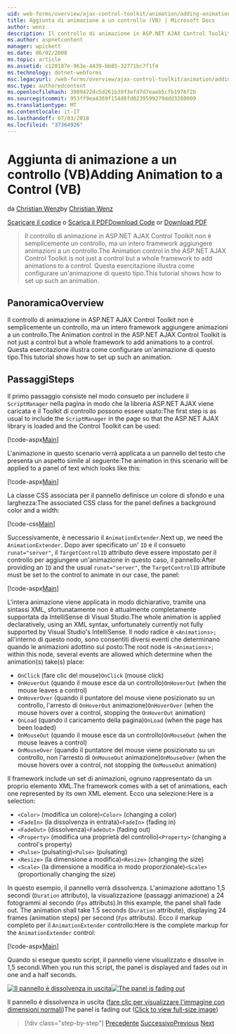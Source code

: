 ```yaml
---
uid: web-forms/overview/ajax-control-toolkit/animation/adding-animation-to-a-control-vb
title: Aggiunta di animazione a un controllo (VB) | Microsoft Docs
author: wenz
description: Il controllo di animazione in ASP.NET AJAX Control Toolkit non è semplicemente un controllo, ma un intero framework aggiungere animazioni a un controllo. Questa esercitazione viene illustrato come...
ms.author: aspnetcontent
manager: wpickett
ms.date: 06/02/2008
ms.topic: article
ms.assetid: c120187e-963e-4439-bb85-32771bc7f1f4
ms.technology: dotnet-webforms
msc.legacyurl: /web-forms/overview/ajax-control-toolkit/animation/adding-animation-to-a-control-vb
msc.type: authoredcontent
ms.openlocfilehash: 3909422dc5d261b39f3efd7d7eaeb5cfb1976f2b
ms.sourcegitcommit: 953ff9ea4369f154d6fd0239599279ddd3280009
ms.translationtype: MT
ms.contentlocale: it-IT
ms.lasthandoff: 07/03/2018
ms.locfileid: "37364926"
---
```

<a name="adding-animation-to-a-control-vb"></a><span data-ttu-id="28870-104">Aggiunta di animazione a un controllo (VB)</span><span class="sxs-lookup"><span data-stu-id="28870-104">Adding Animation to a Control (VB)</span></span>
====================
<span data-ttu-id="28870-105">da [Christian Wenz](https://github.com/wenz)</span><span class="sxs-lookup"><span data-stu-id="28870-105">by [Christian Wenz](https://github.com/wenz)</span></span>

<span data-ttu-id="28870-106">[Scaricare il codice](http://download.microsoft.com/download/f/9/a/f9a26acd-8df4-4484-8a18-199e4598f411/Animation1.vb.zip) o [Scarica il PDF](http://download.microsoft.com/download/6/7/1/6718d452-ff89-4d3f-a90e-c74ec2d636a3/animation1VB.pdf)</span><span class="sxs-lookup"><span data-stu-id="28870-106">[Download Code](http://download.microsoft.com/download/f/9/a/f9a26acd-8df4-4484-8a18-199e4598f411/Animation1.vb.zip) or [Download PDF](http://download.microsoft.com/download/6/7/1/6718d452-ff89-4d3f-a90e-c74ec2d636a3/animation1VB.pdf)</span></span>

> <span data-ttu-id="28870-107">Il controllo di animazione in ASP.NET AJAX Control Toolkit non è semplicemente un controllo, ma un intero framework aggiungere animazioni a un controllo.</span><span class="sxs-lookup"><span data-stu-id="28870-107">The Animation control in the ASP.NET AJAX Control Toolkit is not just a control but a whole framework to add animations to a control.</span></span> <span data-ttu-id="28870-108">Questa esercitazione illustra come configurare un'animazione di questo tipo.</span><span class="sxs-lookup"><span data-stu-id="28870-108">This tutorial shows how to set up such an animation.</span></span>


## <a name="overview"></a><span data-ttu-id="28870-109">Panoramica</span><span class="sxs-lookup"><span data-stu-id="28870-109">Overview</span></span>

<span data-ttu-id="28870-110">Il controllo di animazione in ASP.NET AJAX Control Toolkit non è semplicemente un controllo, ma un intero framework aggiungere animazioni a un controllo.</span><span class="sxs-lookup"><span data-stu-id="28870-110">The Animation control in the ASP.NET AJAX Control Toolkit is not just a control but a whole framework to add animations to a control.</span></span> <span data-ttu-id="28870-111">Questa esercitazione illustra come configurare un'animazione di questo tipo.</span><span class="sxs-lookup"><span data-stu-id="28870-111">This tutorial shows how to set up such an animation.</span></span>

## <a name="steps"></a><span data-ttu-id="28870-112">Passaggi</span><span class="sxs-lookup"><span data-stu-id="28870-112">Steps</span></span>

<span data-ttu-id="28870-113">Il primo passaggio consiste nel modo consueto per includere il `ScriptManager` nella pagina in modo che la libreria ASP.NET AJAX viene caricata e il Toolkit di controllo possono essere usato:</span><span class="sxs-lookup"><span data-stu-id="28870-113">The first step is as usual to include the `ScriptManager` in the page so that the ASP.NET AJAX library is loaded and the Control Toolkit can be used:</span></span>

[!code-aspx[Main](adding-animation-to-a-control-vb/samples/sample1.aspx)]

<span data-ttu-id="28870-114">L'animazione in questo scenario verrà applicata a un pannello del testo che presenta un aspetto simile al seguente:</span><span class="sxs-lookup"><span data-stu-id="28870-114">The animation in this scenario will be applied to a panel of text which looks like this:</span></span>

[!code-aspx[Main](adding-animation-to-a-control-vb/samples/sample2.aspx)]

<span data-ttu-id="28870-115">La classe CSS associata per il pannello definisce un colore di sfondo e una larghezza:</span><span class="sxs-lookup"><span data-stu-id="28870-115">The associated CSS class for the panel defines a background color and a width:</span></span>

[!code-css[Main](adding-animation-to-a-control-vb/samples/sample3.css)]

<span data-ttu-id="28870-116">Successivamente, è necessario il `AnimationExtender`.</span><span class="sxs-lookup"><span data-stu-id="28870-116">Next up, we need the `AnimationExtender`.</span></span> <span data-ttu-id="28870-117">Dopo aver specificato un' `ID` e il consueto `runat="server"`, il `TargetControlID` attributo deve essere impostato per il controllo per aggiungere un'animazione in questo caso, il pannello:</span><span class="sxs-lookup"><span data-stu-id="28870-117">After providing an `ID` and the usual `runat="server"`, the `TargetControlID` attribute must be set to the control to animate in our case, the panel:</span></span>

[!code-aspx[Main](adding-animation-to-a-control-vb/samples/sample4.aspx)]

<span data-ttu-id="28870-118">L'intera animazione viene applicata in modo dichiarativo, tramite una sintassi XML, sfortunatamente non è attualmente completamente supportata da IntelliSense di Visual Studio.</span><span class="sxs-lookup"><span data-stu-id="28870-118">The whole animation is applied declaratively, using an XML syntax, unfortunately currently not fully supported by Visual Studio's IntelliSense.</span></span> <span data-ttu-id="28870-119">Il nodo radice è `<Animations>;` all'interno di questo nodo, sono consentiti diversi eventi che determinano quando le animazioni adottino sul posto:</span><span class="sxs-lookup"><span data-stu-id="28870-119">The root node is `<Animations>;` within this node, several events are allowed which determine when the animation(s) take(s) place:</span></span>

- <span data-ttu-id="28870-120">`OnClick` (fare clic del mouse)</span><span class="sxs-lookup"><span data-stu-id="28870-120">`OnClick` (mouse click)</span></span>
- <span data-ttu-id="28870-121">`OnHoverOut` (quando il mouse esce da un controllo)</span><span class="sxs-lookup"><span data-stu-id="28870-121">`OnHoverOut` (when the mouse leaves a control)</span></span>
- <span data-ttu-id="28870-122">`OnHoverOver` (quando il puntatore del mouse viene posizionato su un controllo, l'arresto di `OnHoverOut` animazione)</span><span class="sxs-lookup"><span data-stu-id="28870-122">`OnHoverOver` (when the mouse hovers over a control, stopping the `OnHoverOut` animation)</span></span>
- <span data-ttu-id="28870-123">`OnLoad` (quando il caricamento della pagina)</span><span class="sxs-lookup"><span data-stu-id="28870-123">`OnLoad` (when the page has been loaded)</span></span>
- <span data-ttu-id="28870-124">`OnMouseOut` (quando il mouse esce da un controllo)</span><span class="sxs-lookup"><span data-stu-id="28870-124">`OnMouseOut` (when the mouse leaves a control)</span></span>
- <span data-ttu-id="28870-125">`OnMouseOver` (quando il puntatore del mouse viene posizionato su un controllo, non l'arresto di `OnMouseOut` animazione)</span><span class="sxs-lookup"><span data-stu-id="28870-125">`OnMouseOver` (when the mouse hovers over a control, not stopping the `OnMouseOut` animation)</span></span>

<span data-ttu-id="28870-126">Il framework include un set di animazioni, ognuno rappresentato da un proprio elemento XML.</span><span class="sxs-lookup"><span data-stu-id="28870-126">The framework comes with a set of animations, each one represented by its own XML element.</span></span> <span data-ttu-id="28870-127">Ecco una selezione:</span><span class="sxs-lookup"><span data-stu-id="28870-127">Here is a selection:</span></span>

- <span data-ttu-id="28870-128">`<Color>` (modifica un colore)</span><span class="sxs-lookup"><span data-stu-id="28870-128">`<Color>` (changing a color)</span></span>
- <span data-ttu-id="28870-129">`<FadeIn>` (la dissolvenza in entrata)</span><span class="sxs-lookup"><span data-stu-id="28870-129">`<FadeIn>` (fading in)</span></span>
- <span data-ttu-id="28870-130">`<FadeOut>` (dissolvenza)</span><span class="sxs-lookup"><span data-stu-id="28870-130">`<FadeOut>` (fading out)</span></span>
- <span data-ttu-id="28870-131">`<Property>` (modifica una proprietà del controllo)</span><span class="sxs-lookup"><span data-stu-id="28870-131">`<Property>` (changing a control's property)</span></span>
- <span data-ttu-id="28870-132">`<Pulse>` (pulsating)</span><span class="sxs-lookup"><span data-stu-id="28870-132">`<Pulse>` (pulsating)</span></span>
- <span data-ttu-id="28870-133">`<Resize>` (la dimensione a modifica)</span><span class="sxs-lookup"><span data-stu-id="28870-133">`<Resize>` (changing the size)</span></span>
- <span data-ttu-id="28870-134">`<Scale>` (la dimensione a modifica in modo proporzionale)</span><span class="sxs-lookup"><span data-stu-id="28870-134">`<Scale>` (proportionally changing the size)</span></span>

<span data-ttu-id="28870-135">In questo esempio, il pannello verrà dissolvenza. L'animazione adottano 1,5 secondi (`Duration` attributo), la visualizzazione (passaggi animazione) a 24 fotogrammi al secondo (`Fps` attributs).</span><span class="sxs-lookup"><span data-stu-id="28870-135">In this example, the panel shall fade out. The animation shall take 1.5 seconds (`Duration` attribute), displaying 24 frames (animation steps) per second (`Fps` attributs).</span></span> <span data-ttu-id="28870-136">Ecco il markup completo per il `AnimationExtender` controllo:</span><span class="sxs-lookup"><span data-stu-id="28870-136">Here is the complete markup for the `AnimationExtender` control:</span></span>

[!code-aspx[Main](adding-animation-to-a-control-vb/samples/sample5.aspx)]

<span data-ttu-id="28870-137">Quando si esegue questo script, il pannello viene visualizzato e dissolve in 1,5 secondi.</span><span class="sxs-lookup"><span data-stu-id="28870-137">When you run this script, the panel is displayed and fades out in one and a half seconds.</span></span>


<span data-ttu-id="28870-138">[![Il pannello è dissolvenza in uscita](adding-animation-to-a-control-vb/_static/image2.png)](adding-animation-to-a-control-vb/_static/image1.png)</span><span class="sxs-lookup"><span data-stu-id="28870-138">[![The panel is fading out](adding-animation-to-a-control-vb/_static/image2.png)](adding-animation-to-a-control-vb/_static/image1.png)</span></span>

<span data-ttu-id="28870-139">Il pannello è dissolvenza in uscita ([fare clic per visualizzare l'immagine con dimensioni normali](adding-animation-to-a-control-vb/_static/image3.png))</span><span class="sxs-lookup"><span data-stu-id="28870-139">The panel is fading out ([Click to view full-size image](adding-animation-to-a-control-vb/_static/image3.png))</span></span>

> [!div class="step-by-step"]
> <span data-ttu-id="28870-140">[Precedente](dynamically-controlling-updatepanel-animations-cs.md)
> [Successivo](executing-several-animations-at-the-same-time-vb.md)</span><span class="sxs-lookup"><span data-stu-id="28870-140">[Previous](dynamically-controlling-updatepanel-animations-cs.md)
[Next](executing-several-animations-at-the-same-time-vb.md)</span></span>
